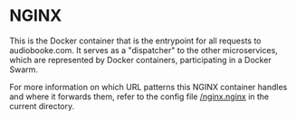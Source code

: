 # NGINX

This is the Docker container that is the entrypoint for all requests to audiobooke.com. It serves as a "dispatcher" to the other microservices, which are represented by Docker containers, participating in a Docker Swarm.


For more information on which URL patterns this NGINX container handles and where it forwards them, refer to the config file [/nginx.nginx](./nginx.nginx) in the current directory.

